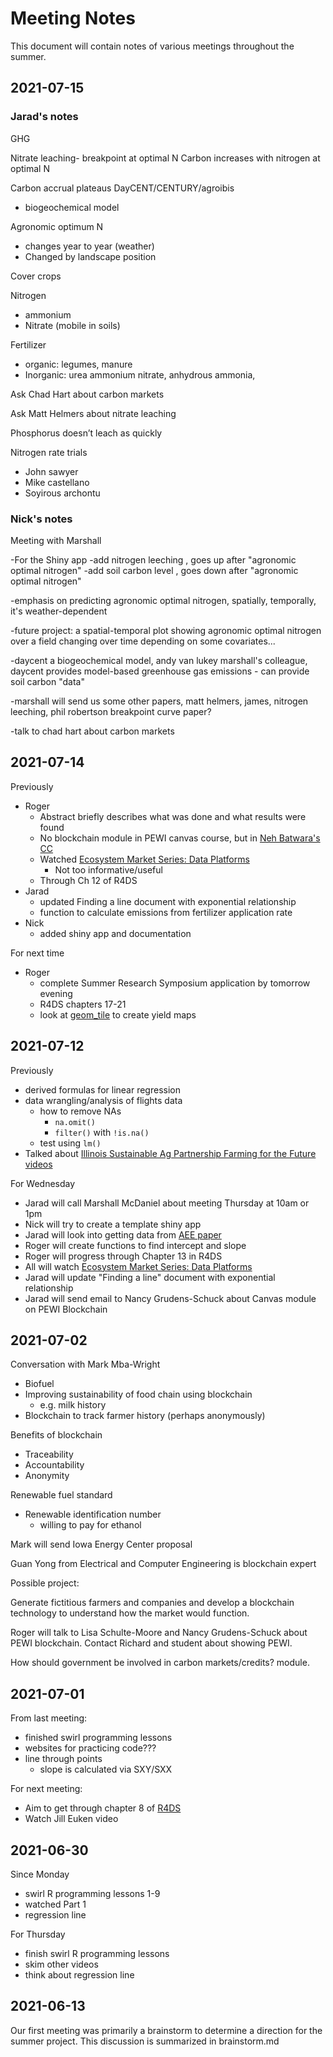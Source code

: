# Meeting Notes

This document will contain notes of various meetings throughout the summer. 

## 2021-07-15

### Jarad's notes

GHG

Nitrate leaching- breakpoint at optimal N
Carbon increases with nitrogen at optimal N

Carbon accrual plateaus
DayCENT/CENTURY/agroibis 
- biogeochemical model

Agronomic optimum N
- changes year to year (weather)
- Changed by landscape position 

Cover crops

Nitrogen
- ammonium
- Nitrate (mobile in soils)

Fertilizer
- organic: legumes, manure
- Inorganic: urea ammonium nitrate, anhydrous ammonia, 

Ask Chad Hart about carbon markets

Ask Matt Helmers about nitrate leaching 

Phosphorus doesn’t leach as quickly

Nitrogen rate trials
- John sawyer
- Mike castellano
- Soyirous archontu




### Nick's notes


Meeting with Marshall

-For the Shiny app
  -add nitrogen leeching  , goes up after "agronomic optimal nitrogen"
  -add soil carbon level  , goes down after "agronomic optimal nitrogen"

-emphasis on predicting agronomic optimal nitrogen, spatially, temporally, it's weather-dependent

-future project: a spatial-temporal plot showing agronomic optimal nitrogen over a field changing over time depending on some covariates...

-daycent a biogeochemical model, andy van lukey marshall's colleague, daycent provides model-based greenhouse gas emissions
	- can provide soil carbon "data"

-marshall will send us some other papers, matt helmers, james, nitrogen leeching, phil robertson breakpoint curve paper?

-talk to chad hart about carbon markets


## 2021-07-14

Previously

- Roger
  - Abstract briefly describes what was done and what results were found
  - No blockchain module in PEWI canvas course, but in [Neh Batwara's CC](https://lib.dr.iastate.edu/creativecomponents/708/)
  - Watched [Ecosystem Market Series: Data Platforms](https://www.youtube.com/watch?v=AN3PI3YBRsI&t=1s&ab_channel=ILSustainableag)
    - Not too informative/useful
  - Through Ch 12 of R4DS
- Jarad
  - updated Finding a line document with exponential relationship
  - function to calculate emissions from fertilizer application rate
- Nick
  - added shiny app and documentation

For next time

- Roger 
  - complete Summer Research Symposium application by tomorrow evening
  - R4DS chapters 17-21
  - look at [geom_tile](https://ggplot2.tidyverse.org/reference/geom_tile.html) to create yield maps


## 2021-07-12

Previously

- derived formulas for linear regression
- data wrangling/analysis of flights data
  - how to remove NAs
    - `na.omit()`
    - `filter()` with `!is.na()`
  - test using `lm()`
- Talked about [Illinois Sustainable Ag Partnership Farming for the Future videos](https://ilsustainableag.org/ecomarkets/) 

For Wednesday

- Jarad will call Marshall McDaniel about meeting Thursday at 10am or 1pm
- Nick will try to create a template shiny app
- Jarad will look into getting data from [AEE paper](https://lter.kbs.msu.edu/docs/robertson/millar-et-al-2018-aee.pdf)
- Roger will create functions to find intercept and slope
- Roger will progress through Chapter 13 in R4DS
- All will watch [Ecosystem Market Series: Data Platforms](https://www.youtube.com/watch?v=AN3PI3YBRsI&t=1s&ab_channel=ILSustainableag)
- Jarad will update "Finding a line" document with exponential relationship
- Jarad will send email to Nancy Grudens-Schuck about Canvas module on PEWI Blockchain  






## 2021-07-02

Conversation with Mark Mba-Wright

- Biofuel
- Improving sustainability of food chain using blockchain
  - e.g. milk history
- Blockchain to track farmer history (perhaps anonymously)


Benefits of blockchain

- Traceability
- Accountability
- Anonymity

Renewable fuel standard

- Renewable identification number
  - willing to pay for ethanol
  
Mark will send Iowa Energy Center proposal

Guan Yong from Electrical and Computer Engineering is blockchain expert

Possible project:

Generate fictitious farmers and companies and develop a blockchain technology
to understand how the market would function.

Roger will talk to Lisa Schulte-Moore and Nancy Grudens-Schuck about PEWI blockchain. Contact Richard and student about showing PEWI. 

How should government be involved in carbon markets/credits? 
module. 




## 2021-07-01

From last meeting:

- finished swirl programming lessons
- websites for practicing code???
- line through points
  - slope is calculated via SXY/SXX

For next meeting:

- Aim to get through chapter 8 of [R4DS](https://r4ds.had.co.nz/)
- Watch Jill Euken video





## 2021-06-30

Since Monday

- swirl R programming lessons 1-9
- watched Part 1
- regression line

For Thursday

- finish swirl R programming lessons
- skim other videos
- think about regression line



## 2021-06-13

Our first meeting was primarily a brainstorm to determine a direction for the
summer project. 
This discussion is summarized in brainstorm.md
